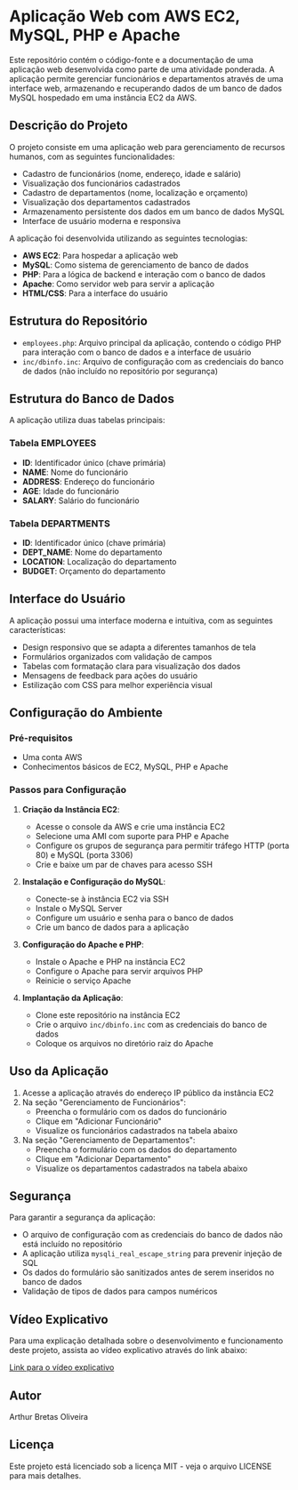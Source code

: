 # Aplicação Web com AWS EC2, MySQL, PHP e Apache

Este repositório contém o código-fonte e a documentação de uma aplicação web desenvolvida como parte de uma atividade ponderada. A aplicação permite gerenciar funcionários e departamentos através de uma interface web, armazenando e recuperando dados de um banco de dados MySQL hospedado em uma instância EC2 da AWS.

## Descrição do Projeto

O projeto consiste em uma aplicação web para gerenciamento de recursos humanos, com as seguintes funcionalidades:

- Cadastro de funcionários (nome, endereço, idade e salário)
- Visualização dos funcionários cadastrados
- Cadastro de departamentos (nome, localização e orçamento)
- Visualização dos departamentos cadastrados
- Armazenamento persistente dos dados em um banco de dados MySQL
- Interface de usuário moderna e responsiva

A aplicação foi desenvolvida utilizando as seguintes tecnologias:

- **AWS EC2**: Para hospedar a aplicação web
- **MySQL**: Como sistema de gerenciamento de banco de dados
- **PHP**: Para a lógica de backend e interação com o banco de dados
- **Apache**: Como servidor web para servir a aplicação
- **HTML/CSS**: Para a interface do usuário

## Estrutura do Repositório

- `employees.php`: Arquivo principal da aplicação, contendo o código PHP para interação com o banco de dados e a interface de usuário
- `inc/dbinfo.inc`: Arquivo de configuração com as credenciais do banco de dados (não incluído no repositório por segurança)

## Estrutura do Banco de Dados

A aplicação utiliza duas tabelas principais:

### Tabela EMPLOYEES
- **ID**: Identificador único (chave primária)
- **NAME**: Nome do funcionário
- **ADDRESS**: Endereço do funcionário
- **AGE**: Idade do funcionário
- **SALARY**: Salário do funcionário

### Tabela DEPARTMENTS
- **ID**: Identificador único (chave primária)
- **DEPT_NAME**: Nome do departamento
- **LOCATION**: Localização do departamento
- **BUDGET**: Orçamento do departamento

## Interface do Usuário

A aplicação possui uma interface moderna e intuitiva, com as seguintes características:

- Design responsivo que se adapta a diferentes tamanhos de tela
- Formulários organizados com validação de campos
- Tabelas com formatação clara para visualização dos dados
- Mensagens de feedback para ações do usuário
- Estilização com CSS para melhor experiência visual

## Configuração do Ambiente

### Pré-requisitos

- Uma conta AWS
- Conhecimentos básicos de EC2, MySQL, PHP e Apache

### Passos para Configuração

1. **Criação da Instância EC2**:
   - Acesse o console da AWS e crie uma instância EC2
   - Selecione uma AMI com suporte para PHP e Apache
   - Configure os grupos de segurança para permitir tráfego HTTP (porta 80) e MySQL (porta 3306)
   - Crie e baixe um par de chaves para acesso SSH

2. **Instalação e Configuração do MySQL**:
   - Conecte-se à instância EC2 via SSH
   - Instale o MySQL Server
   - Configure um usuário e senha para o banco de dados
   - Crie um banco de dados para a aplicação

3. **Configuração do Apache e PHP**:
   - Instale o Apache e PHP na instância EC2
   - Configure o Apache para servir arquivos PHP
   - Reinicie o serviço Apache

4. **Implantação da Aplicação**:
   - Clone este repositório na instância EC2
   - Crie o arquivo `inc/dbinfo.inc` com as credenciais do banco de dados
   - Coloque os arquivos no diretório raiz do Apache

## Uso da Aplicação

1. Acesse a aplicação através do endereço IP público da instância EC2
2. Na seção "Gerenciamento de Funcionários":
   - Preencha o formulário com os dados do funcionário
   - Clique em "Adicionar Funcionário"
   - Visualize os funcionários cadastrados na tabela abaixo
3. Na seção "Gerenciamento de Departamentos":
   - Preencha o formulário com os dados do departamento
   - Clique em "Adicionar Departamento"
   - Visualize os departamentos cadastrados na tabela abaixo

## Segurança

Para garantir a segurança da aplicação:

- O arquivo de configuração com as credenciais do banco de dados não está incluído no repositório
- A aplicação utiliza `mysqli_real_escape_string` para prevenir injeção de SQL
- Os dados do formulário são sanitizados antes de serem inseridos no banco de dados
- Validação de tipos de dados para campos numéricos

## Vídeo Explicativo

Para uma explicação detalhada sobre o desenvolvimento e funcionamento deste projeto, assista ao vídeo explicativo através do link abaixo:

[Link para o vídeo explicativo]()

## Autor

Arthur Bretas Oliveira

## Licença

Este projeto está licenciado sob a licença MIT - veja o arquivo LICENSE para mais detalhes.
